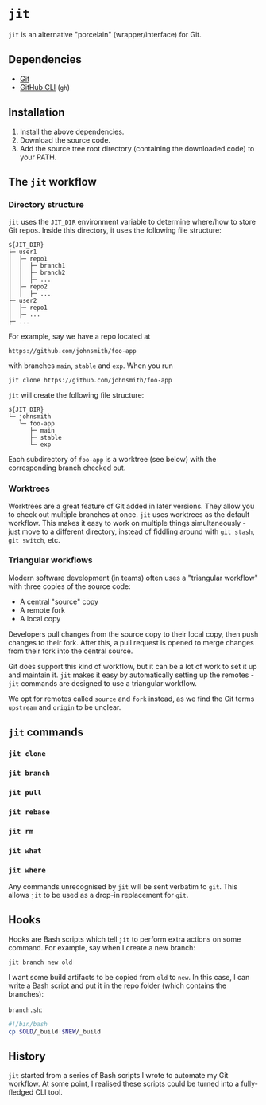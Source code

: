 # `jit`

`jit` is an alternative "porcelain" (wrapper/interface) for Git.

## Dependencies
- [Git](https://git-scm.com/)
- [GitHub CLI](https://cli.github.com/) (`gh`)

## Installation
1. Install the above dependencies.
2. Download the source code.
3. Add the source tree root directory (containing the downloaded code) to your PATH.

## The `jit` workflow

### Directory structure

`jit` uses the `JIT_DIR` environment variable to determine where/how to store Git repos. Inside this directory, it uses the following file structure:
```
${JIT_DIR}
├─ user1
│  ├─ repo1
│  │  ├─ branch1
│  │  ├─ branch2
│  │  ├─ ...
│  ├─ repo2
│  │  ├─ ...
├─ user2
│  ├─ repo1
│  ├─ ...
├─ ...
```

For example, say we have a repo located at
```
https://github.com/johnsmith/foo-app
```
with branches `main`, `stable` and `exp`. When you run
```
jit clone https://github.com/johnsmith/foo-app
```
`jit` will create the following file structure:
```
${JIT_DIR}
└─ johnsmith
   └─ foo-app
      ├─ main
      ├─ stable
      └─ exp
```

Each subdirectory of `foo-app` is a worktree (see below) with the corresponding branch checked out.

### Worktrees

Worktrees are a great feature of Git added in later versions. They allow you to check out multiple branches at once. `jit` uses worktrees as the default workflow. This makes it easy to work on multiple things simultaneously - just move to a different directory, instead of fiddling around with `git stash`, `git switch`, etc.

### Triangular workflows

Modern software development (in teams) often uses a "triangular workflow" with three copies of the source code:
- A central "source" copy
- A remote fork
- A local copy

Developers pull changes from the source copy to their local copy, then push changes to their fork. After this, a pull request is opened to merge changes from their fork into the central source.

Git does support this kind of workflow, but it can be a lot of work to set it up and maintain it. `jit` makes it easy by automatically setting up the remotes - `jit` commands are designed to use a triangular workflow.

We opt for remotes called `source` and `fork` instead, as we find the Git terms `upstream` and `origin` to be unclear.

## `jit` commands

### `jit clone`

### `jit branch`

### `jit pull`

### `jit rebase`

### `jit rm`

### `jit what`

### `jit where`


Any commands unrecognised by `jit` will be sent verbatim to `git`. This allows `jit` to be used as a drop-in replacement for `git`.

## Hooks

Hooks are Bash scripts which tell `jit` to perform extra actions on some command. For example, say when I create a new branch:
```
jit branch new old
```
I want some build artifacts to be copied from `old` to `new`. In this case, I can write a Bash script and put it in the repo folder (which contains the branches):

`branch.sh`:
```bash
#!/bin/bash
cp $OLD/_build $NEW/_build
```

## History

`jit` started from a series of Bash scripts I wrote to automate my Git workflow. At some point, I realised these scripts could be turned into a fully-fledged CLI tool.